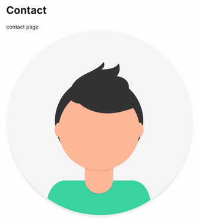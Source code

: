 # Contact
contact page
<svg id="457bf273-24a3-4fd8-a857-e9b918267d6a" data-name="Layer 1" xmlns="http://www.w3.org/2000/svg" xmlns:xlink="http://www.w3.org/1999/xlink" width="698" height="698" viewBox="0 0 698 698"><defs><linearGradient id="b247946c-c62f-4d08-994a-4c3d64e1e98f" x1="349" y1="698" x2="349" gradientUnits="userSpaceOnUse"><stop offset="0" stop-color="gray" stop-opacity="0.25"/><stop offset="0.54" stop-color="gray" stop-opacity="0.12"/><stop offset="1" stop-color="gray" stop-opacity="0.1"/></linearGradient></defs><title>profile pic</title><g opacity="0.5"><circle cx="349" cy="349" r="349" fill="url(#b247946c-c62f-4d08-994a-4c3d64e1e98f)"/></g><circle cx="349.68" cy="346.77" r="341.64" fill="#f5f5f5"/><path d="M601,790.76a340,340,0,0,0,187.79-56.2c-12.59-68.8-60.5-72.72-60.5-72.72H464.09s-45.21,3.71-59.33,67A340.07,340.07,0,0,0,601,790.76Z" transform="translate(-251 -101)" fill="#38d39f"/><circle cx="346.37" cy="339.57" r="164.9" fill="#333"/><path d="M293.15,476.92H398.81a0,0,0,0,1,0,0v84.53A52.83,52.83,0,0,1,346,614.28h0a52.83,52.83,0,0,1-52.83-52.83V476.92a0,0,0,0,1,0,0Z" opacity="0.1"/><path d="M296.5,473h99a3.35,3.35,0,0,1,3.35,3.35v81.18A52.83,52.83,0,0,1,346,610.37h0a52.83,52.83,0,0,1-52.83-52.83V476.35A3.35,3.35,0,0,1,296.5,473Z" fill="#fdb797"/><path d="M544.34,617.82a152.07,152.07,0,0,0,105.66.29v-13H544.34Z" transform="translate(-251 -101)" opacity="0.1"/><circle cx="346.37" cy="372.44" r="151.45" fill="#fdb797"/><path d="M489.49,335.68S553.32,465.24,733.37,390l-41.92-65.73-74.31-26.67Z" transform="translate(-251 -101)" opacity="0.1"/><path d="M489.49,333.78s63.83,129.56,243.88,54.3l-41.92-65.73-74.31-26.67Z" transform="translate(-251 -101)" fill="#333"/><path d="M488.93,325a87.49,87.49,0,0,1,21.69-35.27c29.79-29.45,78.63-35.66,103.68-69.24,6,9.32,1.36,23.65-9,27.65,24-.16,51.81-2.26,65.38-22a44.89,44.89,0,0,1-7.57,47.4c21.27,1,44,15.4,45.34,36.65.92,14.16-8,27.56-19.59,35.68s-25.71,11.85-39.56,14.9C608.86,369.7,462.54,407.07,488.93,325Z" transform="translate(-251 -101)" fill="#333"/><ellipse cx="194.86" cy="372.3" rx="14.09" ry="26.42" fill="#fdb797"/><ellipse cx="497.8" cy="372.3" rx="14.09" ry="26.42" fill="#fdb797"/></svg>
